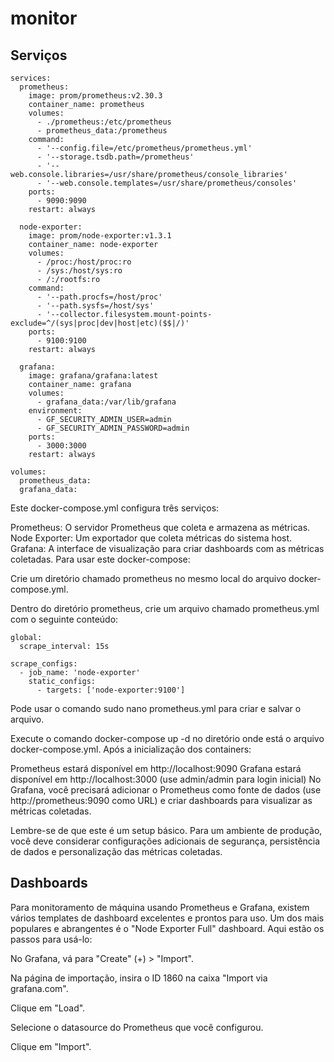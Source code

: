 # monitor

## Serviços

```
services:
  prometheus:
    image: prom/prometheus:v2.30.3
    container_name: prometheus
    volumes:
      - ./prometheus:/etc/prometheus
      - prometheus_data:/prometheus
    command:
      - '--config.file=/etc/prometheus/prometheus.yml'
      - '--storage.tsdb.path=/prometheus'
      - '--web.console.libraries=/usr/share/prometheus/console_libraries'
      - '--web.console.templates=/usr/share/prometheus/consoles'
    ports:
      - 9090:9090
    restart: always

  node-exporter:
    image: prom/node-exporter:v1.3.1
    container_name: node-exporter
    volumes:
      - /proc:/host/proc:ro
      - /sys:/host/sys:ro
      - /:/rootfs:ro
    command:
      - '--path.procfs=/host/proc'
      - '--path.sysfs=/host/sys'
      - '--collector.filesystem.mount-points-exclude=^/(sys|proc|dev|host|etc)($$|/)'
    ports:
      - 9100:9100
    restart: always

  grafana:
    image: grafana/grafana:latest
    container_name: grafana
    volumes:
      - grafana_data:/var/lib/grafana
    environment:
      - GF_SECURITY_ADMIN_USER=admin
      - GF_SECURITY_ADMIN_PASSWORD=admin
    ports:
      - 3000:3000
    restart: always

volumes:
  prometheus_data:
  grafana_data:
  ```

Este docker-compose.yml configura três serviços:

Prometheus: O servidor Prometheus que coleta e armazena as métricas.
Node Exporter: Um exportador que coleta métricas do sistema host.
Grafana: A interface de visualização para criar dashboards com as métricas coletadas.
Para usar este docker-compose:

Crie um diretório chamado prometheus no mesmo local do arquivo docker-compose.yml.

Dentro do diretório prometheus, crie um arquivo chamado prometheus.yml com o seguinte conteúdo:

```
global:
  scrape_interval: 15s

scrape_configs:
  - job_name: 'node-exporter'
    static_configs:
      - targets: ['node-exporter:9100']
```

Pode usar o comando sudo nano prometheus.yml para criar e salvar o arquivo.

Execute o comando docker-compose up -d no diretório onde está o arquivo docker-compose.yml.
Após a inicialização dos containers:

Prometheus estará disponível em http://localhost:9090
Grafana estará disponível em http://localhost:3000 (use admin/admin para login inicial)
No Grafana, você precisará adicionar o Prometheus como fonte de dados (use http://prometheus:9090 como URL) e criar dashboards para visualizar as métricas coletadas.

Lembre-se de que este é um setup básico. Para um ambiente de produção, você deve considerar configurações adicionais de segurança, persistência de dados e personalização das métricas coletadas.

## Dashboards

Para monitoramento de máquina usando Prometheus e Grafana, existem vários templates de dashboard excelentes e prontos para uso. Um dos mais populares e abrangentes é o "Node Exporter Full" dashboard. Aqui estão os passos para usá-lo:

No Grafana, vá para "Create" (+) > "Import".

Na página de importação, insira o ID 1860 na caixa "Import via grafana.com".

Clique em "Load".

Selecione o datasource do Prometheus que você configurou.

Clique em "Import".